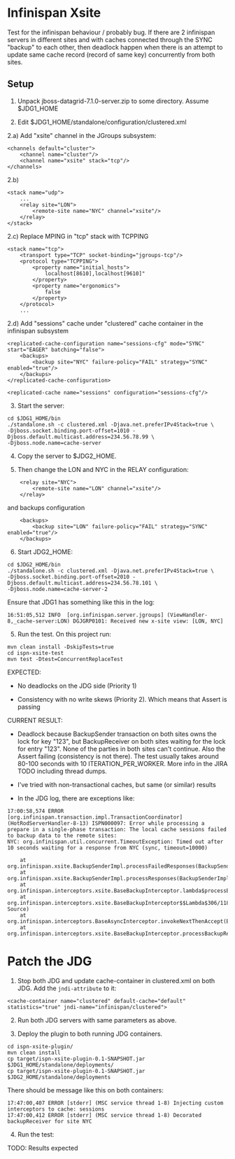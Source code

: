 Infinispan Xsite
================

Test for the infinispan behaviour / probably bug. If there are 2 infinispan servers in different sites and with caches connected through
the SYNC "backup" to each other, then deadlock happen when there is an attempt to update same cache record (record of same key) concurrently
from both sites.


Setup
-----
1) Unpack jboss-datagrid-7.1.0-server.zip to some directory. Assume $JDG1_HOME

2) Edit $JDG1_HOME/standalone/configuration/clustered.xml

2.a) Add "xsite" channel in the JGroups subsystem:


````
<channels default="cluster">
    <channel name="cluster"/>
    <channel name="xsite" stack="tcp"/>
</channels>
````

2.b)

````
<stack name="udp">
    ...
    <relay site="LON">
        <remote-site name="NYC" channel="xsite"/>
    </relay>
</stack>
````

2.c) Replace MPING in "tcp" stack with TCPPING

````
<stack name="tcp">
    <transport type="TCP" socket-binding="jgroups-tcp"/>
    <protocol type="TCPPING">
        <property name="initial_hosts">
            localhost[8610],localhost[9610]"
        </property>
        <property name="ergonomics">
            false
        </property>
    </protocol>
    ...
````

2.d) Add "sessions" cache under "clustered" cache container in the infinispan subsystem

````
<replicated-cache-configuration name="sessions-cfg" mode="SYNC" start="EAGER" batching="false">
    <backups>
        <backup site="NYC" failure-policy="FAIL" strategy="SYNC" enabled="true"/>
    </backups>
</replicated-cache-configuration>

<replicated-cache name="sessions" configuration="sessions-cfg"/>
````


3) Start the server:

````
cd $JDG1_HOME/bin
./standalone.sh -c clustered.xml -Djava.net.preferIPv4Stack=true \
-Djboss.socket.binding.port-offset=1010 -Djboss.default.multicast.address=234.56.78.99 \
-Djboss.node.name=cache-server
````

4) Copy the server to $JDG2_HOME.

5) Then change the LON and NYC in the RELAY configuration:

````
    <relay site="NYC">
        <remote-site name="LON" channel="xsite"/>
    </relay>
````

and backups configuration

````
    <backups>
        <backup site="LON" failure-policy="FAIL" strategy="SYNC" enabled="true"/>
    </backups>
````

6) Start JDG2_HOME:

````
cd $JDG2_HOME/bin
./standalone.sh -c clustered.xml -Djava.net.preferIPv4Stack=true \
-Djboss.socket.binding.port-offset=2010 -Djboss.default.multicast.address=234.56.78.101 \
-Djboss.node.name=cache-server-2
````

Ensure that JDG1 has something like this in the log:

````
16:51:05,512 INFO  [org.infinispan.server.jgroups] (ViewHandler-8,_cache-server:LON) DGJGRP0101: Received new x-site view: [LON, NYC]
````

5) Run the test. On this project run:

````
mvn clean install -DskipTests=true
cd ispn-xsite-test
mvn test -Dtest=ConcurrentReplaceTest
````

EXPECTED:
- No deadlocks on the JDG side (Priority 1)

- Consistency with no write skews (Priority 2). Which means that Assert is passing

CURRENT RESULT:
- Deadlock because BackupSender transaction on both sites owns the lock for key "123", but BackupReceiver on both sites waiting for the lock for entry "123".
None of the parties in both sites can't continue. Also the Assert failing (consistency is not there).
The test usually takes around 80-100 seconds with 10 ITERATION_PER_WORKER. More info in the JIRA TODO including thread dumps.

- I've tried with non-transactional caches, but same (or similar) results

- In the JDG log, there are exceptions like:

````
17:00:58,574 ERROR [org.infinispan.transaction.impl.TransactionCoordinator] (HotRodServerHandler-8-13) ISPN000097: Error while processing a prepare in a single-phase transaction: The local cache sessions failed to backup data to the remote sites:
NYC: org.infinispan.util.concurrent.TimeoutException: Timed out after 10 seconds waiting for a response from NYC (sync, timeout=10000)

	at org.infinispan.xsite.BackupSenderImpl.processFailedResponses(BackupSenderImpl.java:227)
	at org.infinispan.xsite.BackupSenderImpl.processResponses(BackupSenderImpl.java:132)
	at org.infinispan.interceptors.xsite.BaseBackupInterceptor.lambda$processBackupResponse$0(BaseBackupInterceptor.java:61)
	at org.infinispan.interceptors.xsite.BaseBackupInterceptor$$Lambda$306/1187307446.accept(Unknown Source)
	at org.infinispan.interceptors.BaseAsyncInterceptor.invokeNextThenAccept(BaseAsyncInterceptor.java:108)
	at org.infinispan.interceptors.xsite.BaseBackupInterceptor.processBackupResponse(BaseBackupInterceptor.java:60)

````


Patch the JDG
=============

1) Stop both JDG and update cache-container in clustered.xml on both JDG. Add the `jndi-attribute` to it:

````
<cache-container name="clustered" default-cache="default" statistics="true" jndi-name="infinispan/clustered">
````

2) Run both JDG servers with same parameters as above.

3) Deploy the plugin to both running JDG containers.

````
cd ispn-xsite-plugin/
mvn clean install
cp target/ispn-xsite-plugin-0.1-SNAPSHOT.jar $JDG1_HOME/standalone/deployments/
cp target/ispn-xsite-plugin-0.1-SNAPSHOT.jar $JDG2_HOME/standalone/deployments
````

There should be message like this on both containers:

````
17:47:00,407 ERROR [stderr] (MSC service thread 1-8) Injecting custom interceptors to cache: sessions
17:47:00,412 ERROR [stderr] (MSC service thread 1-8) Decorated backupReceiver for site NYC
````

4) Run the test:

TODO: Results expected



